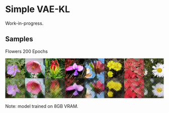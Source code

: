 # Simple VAE-KL
Work-in-progress.

## Samples
Flowers 200 Epochs


![flowers](imgs/flowers_200.png)


Note: model trained on 8GB VRAM.

